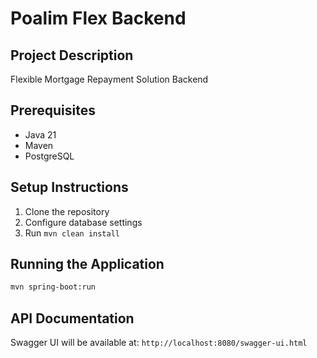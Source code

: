 # Poalim Flex Backend

## Project Description
Flexible Mortgage Repayment Solution Backend

## Prerequisites
- Java 21
- Maven
- PostgreSQL

## Setup Instructions
1. Clone the repository
2. Configure database settings
3. Run `mvn clean install`

## Running the Application
```bash
mvn spring-boot:run
```

## API Documentation
Swagger UI will be available at: `http://localhost:8080/swagger-ui.html`
